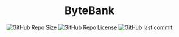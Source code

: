 <h1 align="center">ByteBank</h1>

<div align="center">
  <img src="https://img.shields.io/github/repo-size/almeidagds/bytebank" alt="GitHub Repo Size"/>
  <img src="https://img.shields.io/github/license/almeidagds/bytebank" alt="GitHub Repo License"/>
  <img src="https://img.shields.io/github/last-commit/almeidagds/bytebank" alt="GitHub last commit"/>
</div>
